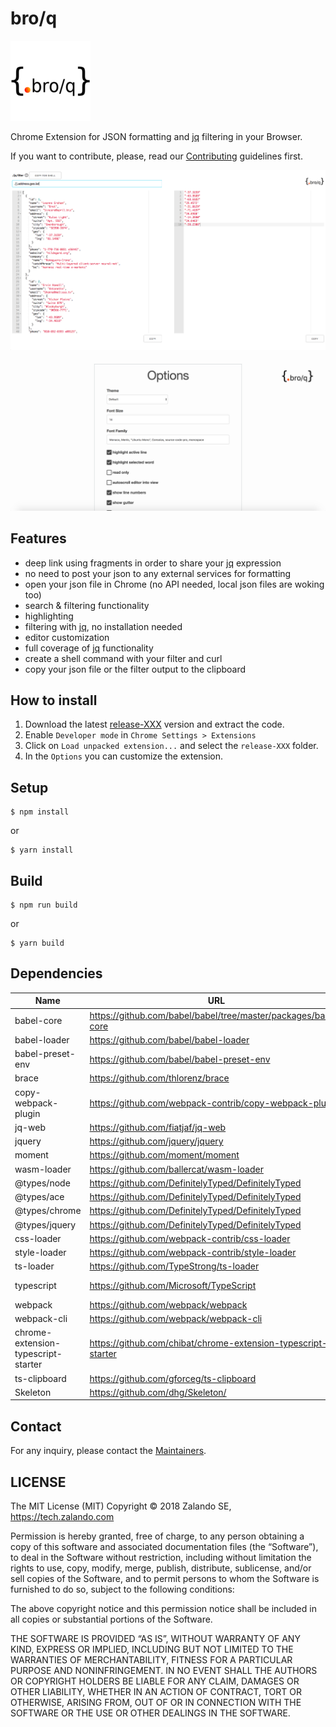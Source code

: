 # bro/q

![icon](src/pages/assets/icon128.png)

Chrome Extension for JSON formatting and [jq](https://stedolan.github.io/jq/) filtering in your Browser.

If you want to contribute, please, read our [Contributing](CONTRIBUTING.md) guidelines first.

![Screenshot1](pictures/Main.png)

![Screenshot2](pictures/second.png) 

## Features

- deep link using fragments in order to share your [jq](https://stedolan.github.io/jq/) expression
- no need to post your json to any external services for formatting
- open your json file in Chrome (no API needed, local json files are woking too)
- search & filtering functionality
- highlighting
- filtering with [jq](https://stedolan.github.io/jq/), no installation needed
- editor customization
- full coverage of [jq](https://stedolan.github.io/jq/) functionality
- create a shell command with your filter and curl
- copy your json file or the filter output to the clipboard

## How to install

1. Download the latest [release-XXX](https://github.bus.zalan.do/zalando-incubator/bro-q/releases/latest/) version and extract the code.
2. Enable `Developer mode` in `Chrome Settings > Extensions`
3. Click on `Load unpacked extension...` and select the `release-XXX` folder.
4. In the `Options` you can customize the extension.

## Setup

```
$ npm install
```
or
```
$ yarn install
```

## Build

```
$ npm run build
```
or
```
$ yarn build
```

## Dependencies

Name | URL | License
---- | --- | -------
babel-core | https://github.com/babel/babel/tree/master/packages/babel-core | MIT
babel-loader | https://github.com/babel/babel-loader | MIT
babel-preset-env | https://github.com/babel/babel-preset-env | MIT
brace | https://github.com/thlorenz/brace | MIT
copy-webpack-plugin | https://github.com/webpack-contrib/copy-webpack-plugin | MIT
jq-web | https://github.com/fiatjaf/jq-web | ISC
jquery | https://github.com/jquery/jquery | MIT
moment | https://github.com/moment/moment | MIT
wasm-loader | https://github.com/ballercat/wasm-loader | MIT
@types/node | https://github.com/DefinitelyTyped/DefinitelyTyped | MIT
@types/ace | https://github.com/DefinitelyTyped/DefinitelyTyped | MIT
@types/chrome | https://github.com/DefinitelyTyped/DefinitelyTyped | MIT
@types/jquery | https://github.com/DefinitelyTyped/DefinitelyTyped | MIT
css-loader | https://github.com/webpack-contrib/css-loader | MIT
style-loader | https://github.com/webpack-contrib/style-loader | MIT
ts-loader | https://github.com/TypeStrong/ts-loader | MIT
typescript | https://github.com/Microsoft/TypeScript | Apache-2.0
webpack | https://github.com/webpack/webpack | MIT
webpack-cli | https://github.com/webpack/webpack-cli | MIT
chrome-extension-typescript-starter | https://github.com/chibat/chrome-extension-typescript-starter | MIT
ts-clipboard | https://github.com/gforceg/ts-clipboard | MIT
Skeleton | https://github.com/dhg/Skeleton/ | MIT


## Contact

For any inquiry, please contact the [Maintainers](MAINTAINERS).

## LICENSE

The MIT License (MIT) Copyright © 2018 Zalando SE, https://tech.zalando.com

Permission is hereby granted, free of charge, to any person obtaining a copy of this software and associated documentation files (the “Software”), to deal in the Software without restriction, including without limitation the rights to use, copy, modify, merge, publish, distribute, sublicense, and/or sell copies of the Software, and to permit persons to whom the Software is furnished to do so, subject to the following conditions:

The above copyright notice and this permission notice shall be included in all copies or substantial portions of the Software.

THE SOFTWARE IS PROVIDED “AS IS”, WITHOUT WARRANTY OF ANY KIND, EXPRESS OR IMPLIED, INCLUDING BUT NOT LIMITED TO THE WARRANTIES OF MERCHANTABILITY, FITNESS FOR A PARTICULAR PURPOSE AND NONINFRINGEMENT. IN NO EVENT SHALL THE AUTHORS OR COPYRIGHT HOLDERS BE LIABLE FOR ANY CLAIM, DAMAGES OR OTHER LIABILITY, WHETHER IN AN ACTION OF CONTRACT, TORT OR OTHERWISE, ARISING FROM, OUT OF OR IN CONNECTION WITH THE SOFTWARE OR THE USE OR OTHER DEALINGS IN THE SOFTWARE.
